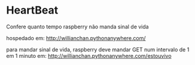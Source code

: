 # HeartBeat
Confere quanto tempo raspberry não manda sinal de vida

hospedado em: http://willianchan.pythonanywhere.com/

para mandar sinal de vida, raspberry deve mandar GET num intervalo de 1 em 1 minuto em: http://willianchan.pythonanywhere.com/estouvivo
